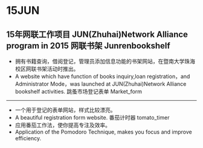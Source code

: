 # 15JUN 
15年网联工作项目
JUN(Zhuhai)Network Alliance program in 2015
网联书架
Junrenbookshelf
-------------
- 拥有书籍查询，借阅登记，管理员添加信息功能的书架网站，在暨南大学珠海校区网联书架活动时推出。
- A website which have function of books inquiry,loan registration，and Administrator Mode，was launched at JUN(Zhuhai)Network Alliance bookshelf activities.
跳蚤市场登记表单
Market_form
-------------
- 一个用于登记的表单网站，样式比较漂亮。
- A beautiful registration form website.
番茄计时器
tomato_timer
- 应用番茄工作法，使你提高专注及效率。
- Application of the Pomodoro Technique, makes you focus and improve efficiency.

